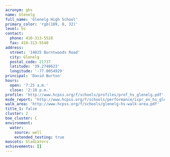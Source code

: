 ```yaml
---
acronym: ghs
name: Glenelg
full_name: 'Glenelg High School'
primary_color: 'rgb(189, 0, 32)'
level: hs
contact:
  phone: 410-313-5528
  fax: 410-313-5540
address:
  street: '14025 Burntwoods Road'
  city: Glenelg
  postal_code: 21737
  latitude: '39.2748623'
  longitude: '-77.0054929'
principal: 'David Burton'
hours:
  open: '7:25 a.m.'
  close: '2:10 p.m.'
profile: 'http://www.hcpss.org/f/schools/profiles/prof_hs_glenelg.pdf'
msde_report: 'http://www.hcpss.org/f/schools/performance/ispr_en_hs_glenelg.pdf'
walk_area: 'http://www.hcpss.org/f/schools/glenelg-hs-walk-area.pdf'
title_1: false
cluster: 2
boe_cluster: C
environment:
  water:
    source: well
    extended_testing: true
mascots: Gladiators
achievements: []
---
```

